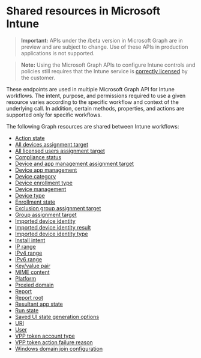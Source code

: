 # Shared resources in Microsoft Intune> **Important:** APIs under the /beta version in Microsoft Graph are in preview and are subject to change. Use of these APIs in production applications is not supported.> **Note:** Using the Microsoft Graph APIs to configure Intune controls and policies still requires that the Intune service is [correctly licensed](https://www.microsoft.com/en-us/cloud-platform/microsoft-intune-pricing) by the customer.These endpoints are used in multiple Microsoft Graph API for Intune workflows.  The intent, purpose, and permissions required to use a given resource varies according to the specific workflow and context of the underlying call.  In addition, certain methods, properties, and actions are supported only for specific workflows.The following Graph resources are shared between Intune workflows:- [Action state](intune_shared_actionstate.md)- [All devices assignment target](intune_shared_alldevicesassignmenttarget.md)- [All licensed users assignment target](intune_shared_alllicensedusersassignmenttarget.md)- [Compliance status](intune_shared_compliancestatus.md)- [Device and app management assignment target](intune_shared_deviceandappmanagementassignmenttarget.md)- [Device app management](intune_shared_deviceappmanagement.md)- [Device category](intune_shared_devicecategory.md)- [Device enrollment type](intune_shared_deviceenrollmenttype.md)- [Device management](intune_shared_devicemanagement.md)- [Device type](intune_shared_devicetype.md)- [Enrollment state](intune_shared_enrollmentstate.md)- [Exclusion group assignment target](intune_shared_exclusiongroupassignmenttarget.md)- [Group assignment target](intune_shared_groupassignmenttarget.md)- [Imported device identity](intune_shared_importeddeviceidentity.md)- [Imported device identity result](intune_shared_importeddeviceidentityresult.md)- [Imported device identity type](intune_shared_importeddeviceidentitytype.md)- [Install intent](intune_shared_installintent.md)- [IP range](intune_shared_iprange.md)- [IPv4 range](intune_shared_ipv4range.md)- [IPv6 range](intune_shared_ipv6range.md)- [Key/value pair](intune_shared_keyvaluepair.md)- [MIME content](intune_shared_mimecontent.md)- [Platform](intune_shared_platform.md)- [Proxied domain](intune_shared_proxieddomain.md)- [Report](intune_shared_report.md)- [Report root](intune_shared_reportroot.md)- [Resultant app state](intune_shared_resultantappstate.md)- [Run state](intune_shared_runstate.md)- [Saved UI state generation options](intune_shared_saveduistategenerationoptions.md)- [URI](intune_shared_uri.md)- [User](intune_shared_user.md)- [VPP token account type](intune_shared_vpptokenaccounttype.md)- [VPP token action failure reason](intune_shared_vpptokenactionfailurereason.md)- [Windows domain join configuration](intune_shared_windowsdomainjoinconfiguration.md)